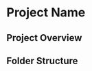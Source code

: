 # Project Name

## Project Overview


## Folder Structure

<!-- TREE_START -->
```

```
<!-- TREE_END -->
